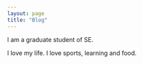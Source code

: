 ```yaml
---
layout: page
title: "Blog"
---
```

I am a graduate student of SE.

I love my life. I love sports, learning and food.

